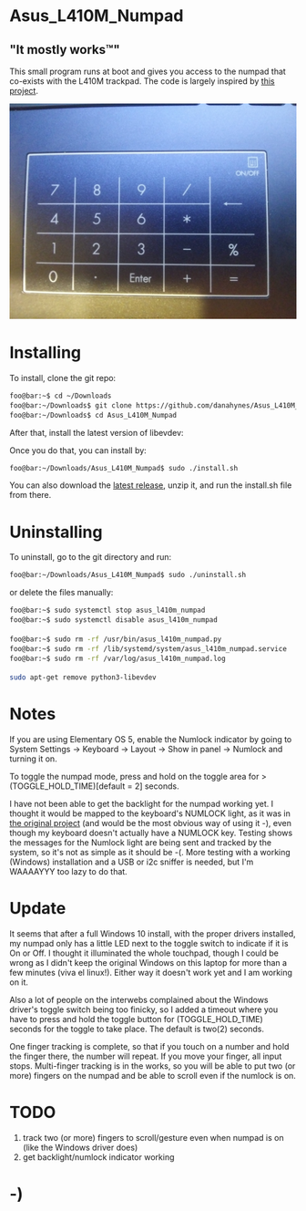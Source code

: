 <!----------------------------------------------------------------------------->
<!-- Filename: README.md                                       /          \  -->
<!-- Project : Asus_L410M_Numpad                              |     ()     | -->
<!-- Date    : 02/17/2019                                     |            | -->
<!-- Author  : Dana Hynes                                     |   \____/   | -->
<!-- License : WTFPLv2                                         \          /  -->
<!----------------------------------------------------------------------------->

# Asus_L410M_Numpad
## "It mostly works™"

This small program runs at boot and gives you access to the numpad that
co-exists with the L410M trackpad. The code is largely inspired by
[this project](https://gitlab.com/Thraen/gx735_touchpad_numpad).

![](numpad.jpg)

# Installing

To install, clone the git repo:
```bash
foo@bar:~$ cd ~/Downloads
foo@bar:~/Downloads$ git clone https://github.com/danahynes/Asus_L410M_Numpad
foo@bar:~/Downloads$ cd Asus_L410M_Numpad
```

After that, install the latest version of libevdev:

Once you do that, you can install by:
```bash
foo@bar:~/Downloads/Asus_L410M_Numpad$ sudo ./install.sh
```
You can also download the
[latest release](http://github.com/danahynes/Asus_L410M_Numpad/releases/latest),
unzip it, and run the install.sh file from there.

# Uninstalling

To uninstall, go to the git directory and run:
```bash
foo@bar:~/Downloads/Asus_L410M_Numpad$ sudo ./uninstall.sh
```

or delete the files manually:
```bash
foo@bar:~$ sudo systemctl stop asus_l410m_numpad
foo@bar:~$ sudo systemctl disable asus_l410m_numpad

foo@bar:~$ sudo rm -rf /usr/bin/asus_l410m_numpad.py
foo@bar:~$ sudo rm -rf /lib/systemd/system/asus_l410m_numpad.service
foo@bar:~$ sudo rm -rf /var/log/asus_l410m_numpad.log

sudo apt-get remove python3-libevdev
```

# Notes

If you are using Elementary OS 5, enable the Numlock indicator by going to
System Settings -> Keyboard -> Layout -> Show in panel -> Numlock and turning
it on.

To toggle the numpad mode, press and hold on the toggle area for >
(TOGGLE_HOLD_TIME)[default = 2] seconds.

I have not been able to get the backlight for the numpad working yet. I thought
it would be mapped to the keyboard's NUMLOCK light, as it was in
[the original project](https://gitlab.com/Thraen/gx735_touchpad_numpad) (and
would be the most obvious way of using it -), even though my keyboard doesn't
actually have a NUMLOCK key. Testing shows the messages for the Numlock light
are being sent and tracked by the system, so it's not as simple as it should be
-(. More testing with a working (Windows) installation and a USB or i2c sniffer
is needed, but I'm WAAAAYYY too lazy to do that.

# Update

It seems that after a full Windows 10 install, with the proper drivers
installed, my numpad only has a little LED next to the toggle switch to indicate
if it is On or Off. I thought it illuminated the whole touchpad, though I could
be wrong as I didn't keep the original Windows on this laptop for more than a
few minutes (viva el linux!). Either way it doesn't work yet and I am working on
it.

Also a lot of people on the interwebs complained about the Windows driver's
toggle switch being too finicky, so I added a timeout where you have to press
and hold the toggle button for (TOGGLE_HOLD_TIME) seconds for the toggle to take
place. The default is two(2) seconds.

One finger tracking is complete, so that if you touch on a number and hold the
finger there, the number will repeat. If you move your finger, all input stops.
Multi-finger tracking is in the works, so you will be able to put two (or more)
fingers on the numpad and be able to scroll even if the numlock is on.


# TODO

1. track two (or more) fingers to scroll/gesture even when numpad is on (like
  the Windows driver does)
1. get backlight/numlock indicator working

# -)
